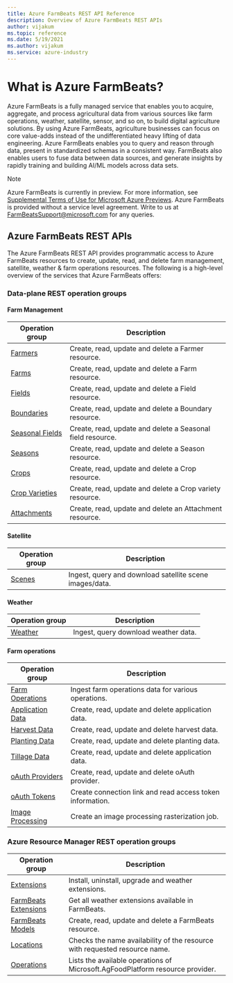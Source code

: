```yaml
---
title: Azure FarmBeats REST API Reference
description: Overview of Azure FarmBeats REST APIs
author: vijakum
ms.topic: reference
ms.date: 5/19/2021
ms.author: vijakum
ms.service: azure-industry
---
```


# What is Azure FarmBeats?

Azure FarmBeats is a fully managed service that enables you to acquire, aggregate, and process agricultural data from various sources like farm operations, weather, satellite, sensor, and so on, to build digital agriculture solutions. By using Azure FarmBeats, agriculture businesses can focus on core value-adds instead of the undifferentiated heavy lifting of data engineering. Azure FarmBeats enables you to query and reason through data, present in standardized schemas in a consistent way. FarmBeats also enables users to fuse data between data sources, and generate insights by rapidly training and building AI/ML models across data sets.

> [!NOTE]
> Azure FarmBeats is currently in preview. For more information, see [Supplemental Terms of Use for Microsoft Azure Previews](https://azure.microsoft.com/support/legal/preview-supplemental-terms/). Azure FarmBeats is provided without a service level agreement. Write to us at FarmBeatsSupport@microsoft.com for any queries.

## Azure FarmBeats REST APIs
The Azure FarmBeats REST API provides programmatic access to Azure FarmBeats resources to create, update, read, and delete farm management, satellite, weather & farm operations resources. The following is a high-level overview of the services that Azure FarmBeats offers: 

### Data-plane REST operation groups

#### Farm Management

| Operation group | Description |
|-----------------|-------------|
|[Farmers]()|Create, read, update and delete a Farmer resource.|
|[Farms]()|Create, read, update and delete a Farm resource.|
|[Fields]()|Create, read, update and delete a Field resource.|
|[Boundaries]()|Create, read, update and delete a Boundary resource.|
|[Seasonal Fields]()|Create, read, update and delete a Seasonal field resource.|
|[Seasons]()|Create, read, update and delete a Season resource.|
|[Crops]()|Create, read, update and delete a Crop resource.|
|[Crop Varieties]()|Create, read, update and delete a Crop variety resource.|
|[Attachments]()|Create, read, update and delete an Attachment resource.|

#### Satellite

| Operation group | Description |
|-----------------|-------------|
|[Scenes]()|Ingest, query and download satellite scene images/data.|

#### Weather

| Operation group | Description |
|-----------------|-------------|
|[Weather]()|Ingest, query download weather data.|

#### Farm operations

| Operation group | Description |
|-----------------|-------------|
|[Farm Operations]()|Ingest farm operations data for various operations.|
|[Application Data]()| Create, read, update and delete application data.|
|[Harvest Data]()| Create, read, update and delete harvest data.|
|[Planting Data]()| Create, read, update and delete planting data.|
|[Tillage Data]()| Create, read, update and delete application data.|
|[oAuth Providers]()|Create, read, update and delete oAuth provider.|
|[oAuth Tokens]()|Create connection link and read access token information.|
|[Image Processing]()| Create an image processing rasterization job.|

### Azure Resource Manager REST operation groups

| Operation group | Description |
|-----------------|-------------|
|[Extensions]()|Install, uninstall, upgrade and weather extensions.|
|[FarmBeats Extensions]()|Get all weather extensions available in FarmBeats.|
|[FarmBeats Models]()| Create, read, update and delete a FarmBeats resource.|
|[Locations]()|Checks the name availability of the resource with requested resource name.|
|[Operations]()|Lists the available operations of Microsoft.AgFoodPlatform resource provider.|
